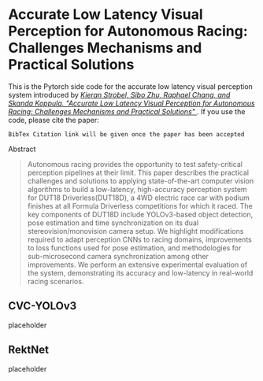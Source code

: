 # Accurate Low Latency Visual Perception for Autonomous Racing: Challenges Mechanisms and Practical Solutions

This is the Pytorch side code for the accurate low latency visual perception system introduced by *[Kieran Strobel, Sibo Zhu, Raphael Chang, and Skanda Koppula. "Accurate Low Latency Visual Perception for Autonomous Racing: Challenges Mechanisms and Practical Solutions" ](https://github.com/cv-core/PerceptionCV/blob/master/Accurate__Low_Latency_Visual_Perception_for_Autonomous_Racing__Challenges__Mechanisms__and_Practical_Solutions.pdf)*. If you use the code, please cite the paper:

```
BibTex Citation link will be given once the paper has been accepted
```

Abstract

>Autonomous racing provides the opportunity to test safety-critical perception pipelines at their limit. This paper describes the practical challenges and solutions to applying state-of-the-art computer vision algorithms to build a low-latency, high-accuracy perception system for DUT18 Driverless(DUT18D), a 4WD electric race car with podium finishes at all  Formula Driverless competitions for which it raced. The key components of DUT18D include  YOLOv3-based object detection, pose estimation and time synchronization on its dual stereovision/monovision camera setup. We highlight modifications required to adapt perception  CNNs to racing domains, improvements to loss functions used for pose estimation, and methodologies for sub-microsecond camera synchronization among other improvements. We perform  an extensive experimental evaluation of the system, demonstrating its accuracy and low-latency  in real-world racing scenarios.

## CVC-YOLOv3

placeholder

## RektNet

placeholder